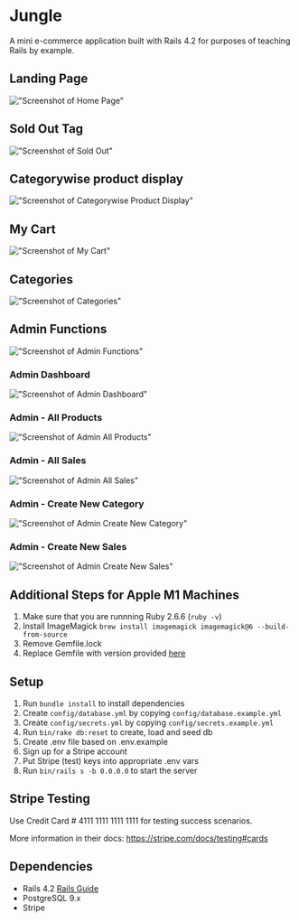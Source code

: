 # Jungle

A mini e-commerce application built with Rails 4.2 for purposes of teaching Rails by example.

## Landing Page
!["Screenshot of Home Page"](https://github.com/srimantika/jungle-rails/blob/659ba9fb323f3593055acab7b9c4d21d433caabd/docs/Sales%20display.png)
## Sold Out Tag
!["Screenshot of Sold Out"](https://github.com/srimantika/jungle-rails/blob/3da3010d2fd979289ed3242b4d0c8beefded1f18/docs/Sold%20Out.png)
## Categorywise product display
!["Screenshot of Categorywise Product Display"](https://github.com/srimantika/jungle-rails/blob/3da3010d2fd979289ed3242b4d0c8beefded1f18/docs/Product%20Categorywise%20display.png)
## My Cart
!["Screenshot of My Cart"](https://github.com/srimantika/jungle-rails/blob/3da3010d2fd979289ed3242b4d0c8beefded1f18/docs/My%20Cart.png)
## Categories
!["Screenshot of Categories"](https://github.com/srimantika/jungle-rails/blob/3da3010d2fd979289ed3242b4d0c8beefded1f18/docs/Categories.png)
## Admin Functions
!["Screenshot of Admin Functions"](https://github.com/srimantika/jungle-rails/blob/3da3010d2fd979289ed3242b4d0c8beefded1f18/docs/Admin%20functions.png)
### Admin Dashboard
!["Screenshot of Admin Dashboard"](https://github.com/srimantika/jungle-rails/blob/3da3010d2fd979289ed3242b4d0c8beefded1f18/docs/Admin%20Dashboard.png)
### Admin - All Products
!["Screenshot of Admin All Products"](https://github.com/srimantika/jungle-rails/blob/3da3010d2fd979289ed3242b4d0c8beefded1f18/docs/Admin_All%20Products.png)
### Admin - All Sales
!["Screenshot of Admin All Sales"](https://github.com/srimantika/jungle-rails/blob/3da3010d2fd979289ed3242b4d0c8beefded1f18/docs/Admin_All%20Sales.png)
### Admin - Create New Category
!["Screenshot of Admin Create New Category"](https://github.com/srimantika/jungle-rails/blob/3da3010d2fd979289ed3242b4d0c8beefded1f18/docs/Admin_create%20new%20category.png)
### Admin - Create New Sales
!["Screenshot of Admin Create New Sales"](https://github.com/srimantika/jungle-rails/blob/3da3010d2fd979289ed3242b4d0c8beefded1f18/docs/Admin_create%20new%20sale.png)


## Additional Steps for Apple M1 Machines

1. Make sure that you are runnning Ruby 2.6.6 (`ruby -v`)
1. Install ImageMagick `brew install imagemagick imagemagick@6 --build-from-source`
2. Remove Gemfile.lock
3. Replace Gemfile with version provided [here](https://gist.githubusercontent.com/FrancisBourgouin/831795ae12c4704687a0c2496d91a727/raw/ce8e2104f725f43e56650d404169c7b11c33a5c5/Gemfile)

## Setup

1. Run `bundle install` to install dependencies
2. Create `config/database.yml` by copying `config/database.example.yml`
3. Create `config/secrets.yml` by copying `config/secrets.example.yml`
4. Run `bin/rake db:reset` to create, load and seed db
5. Create .env file based on .env.example
6. Sign up for a Stripe account
7. Put Stripe (test) keys into appropriate .env vars
8. Run `bin/rails s -b 0.0.0.0` to start the server

## Stripe Testing

Use Credit Card # 4111 1111 1111 1111 for testing success scenarios.

More information in their docs: <https://stripe.com/docs/testing#cards>

## Dependencies

* Rails 4.2 [Rails Guide](http://guides.rubyonrails.org/v4.2/)
* PostgreSQL 9.x
* Stripe
